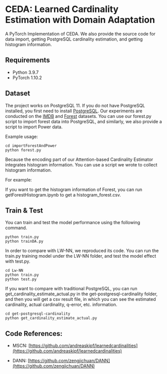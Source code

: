 # CEDA: Learned Cardinality Estimation with Domain Adaptation

A PyTorch Implementation of CEDA. We also provide the source code for data import, getting PostgreSQL cardinality estimation, and getting histogram information.

## Requirements

- Python 3.9.7
- PyTorch 1.10.2

## Dataset

The project works on PostgreSQL 11. If you do not have PostgreSQL installed, you first need to install [PostgreSQL](https://www.postgresql.org/download/). Our experiments are conducted on the [IMDB](https://www.imdb.com/interfaces/) and [Forest](https://archive.ics.uci.edu/ml/datasets/Covertype) datasets. You can use our forest.py script to import forest data into PostgreSQL, and similarly, we also provide a script to import Power data. 

Example usage:

```shell
cd importForestAndPower
python forest.py
```

Because the encoding part of our Attention-based Cardinality Estimator integrates histogram information. You can use a script we wrote to collect histogram information.

For example:

If you want to get the histogram information of Forest, you can run getForestHistogram.ipynb to get a histogram_forest.csv.

## Train & Test

You can train and test the model performance using the following command.

```shell
python train.py
python trainDA.py
```

In order to compare with LW-NN, we reproduced its code. You can run the train.py training model under the LW-NN folder, and test the model effect with test.py.

```shell
cd Lw-NN
python train.py
python test.py
```

If you want to compare with traditional PostgreSQL, you can run get_cardinality_estimate_actual.py in the get-postgresql-cardinality folder, and then you will get a csv result file, in which you can see the estimated cardinality, actual cardinality, q-error, etc. information.

```shell
cd get-postgresql-cardinality
python get_cardinality_estimate_actual.py
```



## Code References:

- MSCN: [https://github.com/andreaskipf/learnedcardinalities](https://github.com/andreaskipf/learnedcardinalities)

- DANN: [https://github.com/zengjichuan/DANN](https://github.com/zengjichuan/DANN)


